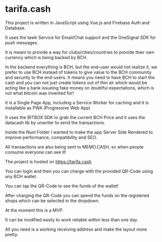 # tarifa.cash

This project is written in JavaScript using Vue.js and Firebase Auth and Database.

It uses the tawk Service for Email/Chat support and the OneSignal SDK for push messages.

It is meant to provide a way for clubs/cities/countries to provide their own currency which is being backed by BCH.

In the backend everything is BCH, but the end-user would not realize it, we prefer to use BCH instead of tokens to give value to the BCH community and security to the end-users. It means you need to have BCH to start the cash and you can not just create tokens out of thin air which would be acting like a bank issueing fake money on doubtful expectations, which is not what bitcoin was invented for!

It is a Single Page App, including a Service Worker for caching and it is installable as PWA (Progressive Web App)

It uses the BITBOX SDK to grab the current BCH Price and it uses the datacash lib by unwriter to send the transactions.

Inside the Nuxt Folder I wanted to make the app Server Side Rendered to improve performance, compatibility and SEO.

All transactions are also being sent to MEMO.CASH, so when people consume everyone can see it!

The project is hosted on https://tarifa.cash

You can login and then you can charge with the provided QR-Code using any BCH wallet.

You can tap the QR-Code to see the funds of the wallet!

After charging the QR-Code you can spend the funds on the registered shops which can be selected in the dropdown.

At the moment this is a MVP.

It can be modified easily to work reliable within less than one day.

All you need is a working receiving address and make the layout more pretty.
